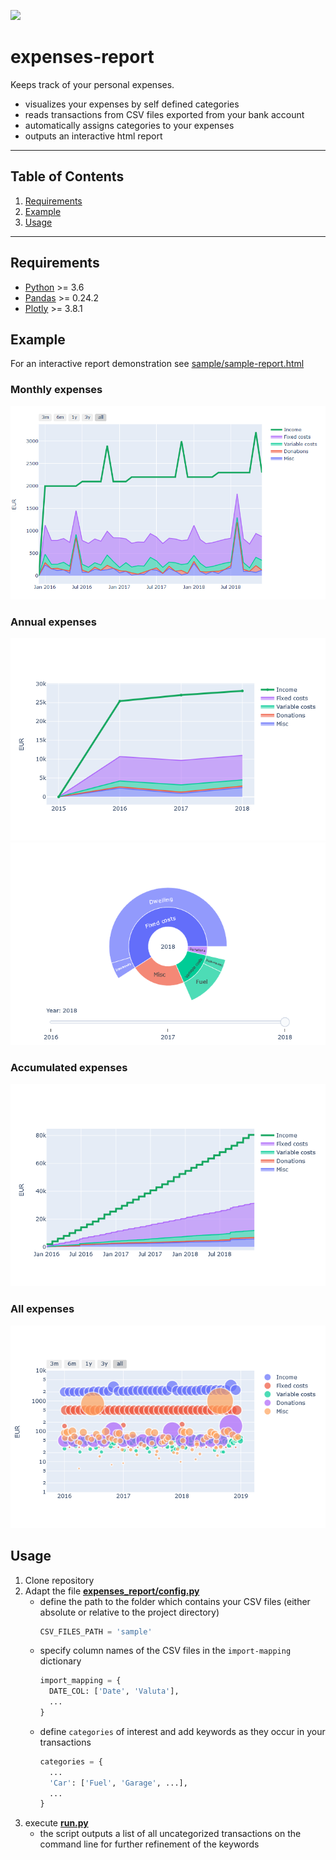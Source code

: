 ![](https://github.com/kircher-sw/expenses-report/workflows/Python%20Unittests/badge.svg)

# expenses-report
Keeps track of your personal expenses.
* visualizes your expenses by self defined categories
* reads transactions from CSV files exported from your bank account
* automatically assigns categories to your expenses
* outputs an interactive html report

---

## Table of Contents
1. [Requirements](#requirements)
1. [Example](#example)
1. [Usage](#usage)

---

## Requirements
* <a href="https://www.python.org/downloads" target="_blank">Python</a> >= 3.6
* <a href="https://pandas.pydata.org/pandas-docs/stable/install.html#installing-from-pypi" target="_blank">Pandas</a> >= 0.24.2
* <a href="https://plot.ly/python/getting-started/#installation" target="_blank">Plotly</a> >= 3.8.1

## Example
For an interactive report demonstration see [sample/sample-report.html](https://kircher-sw.github.io/expenses-report/sample/sample-report.html)

### Monthly expenses
![Categories by month](sample/category-month.png "expenses-report Categories by month")

### Annual expenses
![Categories by year](sample/category-year.png "expenses-report Categories by year")
![Pie chart](sample/pie-year.png "expenses-report Categories as a pie chart")

### Accumulated expenses
![Categories cumulated](sample/category-cumulated.png "expenses-report cumulated by categories")

### All expenses
![All expenses](sample/all-expenses.png "expenses-report")

## Usage
1. Clone repository
1. Adapt the file [**expenses_report/config.py**](expenses_report/config/config.py)
    * define the path to the folder which contains your CSV files (either absolute or relative to the project directory)
      ```python
      CSV_FILES_PATH = 'sample'
      ```
    * specify column names of the CSV files in the `import-mapping` dictionary
      ```python
      import_mapping = {
        DATE_COL: ['Date', 'Valuta'],
        ...
      }
      ```
    * define `categories` of interest and add keywords as they occur in your transactions
      ```python
      categories = {
        ...
        'Car': ['Fuel', 'Garage', ...],
        ...
      }
      ```
1. execute [**run.py**](run.py)
    * the script outputs a list of all uncategorized transactions on the command line for further refinement of the keywords
 
